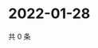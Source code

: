 # 2022-01-28

共 0 条

<!-- BEGIN WEIBO -->
<!-- 最后更新时间 Fri Jan 28 2022 03:10:46 GMT+0800 (China Standard Time) -->

<!-- END WEIBO -->
